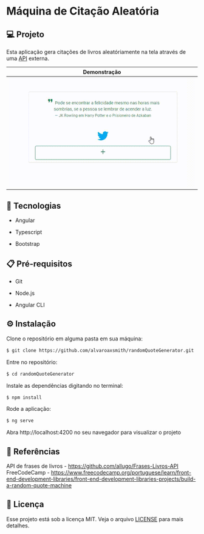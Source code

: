 # Máquina de Citação Aleatória

## 💻 Projeto

Esta aplicação gera citações de livros aleatóriamente na tela através de uma [API](https://allugofrases.herokuapp.com/frases/random) externa.

| Demonstração |
|---|
| ![home.gif](https://github.com/alvaroaxsmith/randomQuoteGenerator/blob/main/.github/images/home.gif) |

## :rocket: Tecnologias

- Angular
 
- Typescript

- Bootstrap


## :clipboard: Pré-requisitos

- Git

- Node.js

- Angular CLI

## ⚙️ Instalação

Clone o repositório em alguma pasta em sua máquina:
```bash
$ git clone https://github.com/alvaroaxsmith/randomQuoteGenerator.git
```
Entre no repositório:
```bash
$ cd randomQuoteGenerator
```
Instale as dependências digitando no terminal:
```bash
$ npm install
```
Rode a aplicação:
```bash
$ ng serve
```
Abra http://localhost:4200 no seu navegador para visualizar o projeto

## :briefcase: Referências

API de frases de livros - https://github.com/allugo/Frases-Livros-API
FreeCodeCamp - https://www.freecodecamp.org/portuguese/learn/front-end-development-libraries/front-end-development-libraries-projects/build-a-random-quote-machine

## :memo: Licença

Esse projeto está sob a licença MIT. Veja o arquivo [LICENSE](https://github.com/alvaroaxsmith/randomQuoteGenerator/blob/main/LICENSE) para mais detalhes.
